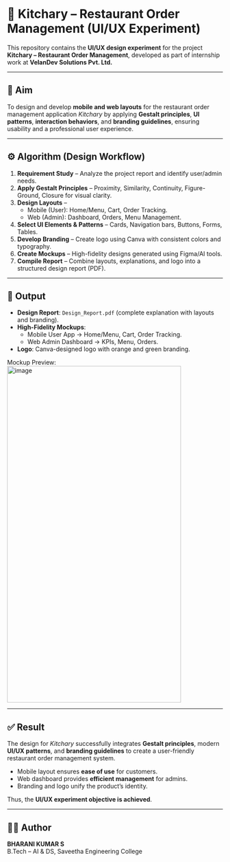 # 🍴 Kitchary – Restaurant Order Management (UI/UX Experiment)

This repository contains the **UI/UX design experiment** for the project  
**Kitchary – Restaurant Order Management**, developed as part of internship work at **VelanDev Solutions Pvt. Ltd.**

---

## 📑 Aim
To design and develop **mobile and web layouts** for the restaurant order management application *Kitchary* by applying **Gestalt principles**, **UI patterns**, **interaction behaviors**, and **branding guidelines**, ensuring usability and a professional user experience.

---

## ⚙️ Algorithm (Design Workflow)
1. **Requirement Study** – Analyze the project report and identify user/admin needs.  
2. **Apply Gestalt Principles** – Proximity, Similarity, Continuity, Figure-Ground, Closure for visual clarity.  
3. **Design Layouts** –  
   - Mobile (User): Home/Menu, Cart, Order Tracking.  
   - Web (Admin): Dashboard, Orders, Menu Management.  
4. **Select UI Elements & Patterns** – Cards, Navigation bars, Buttons, Forms, Tables.  
5. **Develop Branding** – Create logo using Canva with consistent colors and typography.  
6. **Create Mockups** – High-fidelity designs generated using Figma/AI tools.  
7. **Compile Report** – Combine layouts, explanations, and logo into a structured design report (PDF).  

---

## 📲 Output
- **Design Report**: `Design_Report.pdf` (complete explanation with layouts and branding).  
- **High-Fidelity Mockups**:  
  - Mobile User App → Home/Menu, Cart, Order Tracking.  
  - Web Admin Dashboard → KPIs, Menu, Orders.  
- **Logo**: Canva-designed logo with orange and green branding.  

Mockup Preview:  
<img width="406" height="784" alt="image" src="https://github.com/user-attachments/assets/814264f0-ad6a-4968-be47-777c628a08bc" />


---

## ✅ Result
The design for *Kitchary* successfully integrates **Gestalt principles**, modern **UI/UX patterns**, and **branding guidelines** to create a user-friendly restaurant order management system.  
- Mobile layout ensures **ease of use** for customers.  
- Web dashboard provides **efficient management** for admins.  
- Branding and logo unify the product’s identity.  

Thus, the **UI/UX experiment objective is achieved**.  

---

## 👨‍💻 Author
**BHARANI KUMAR S**  
B.Tech – AI & DS, Saveetha Engineering College
